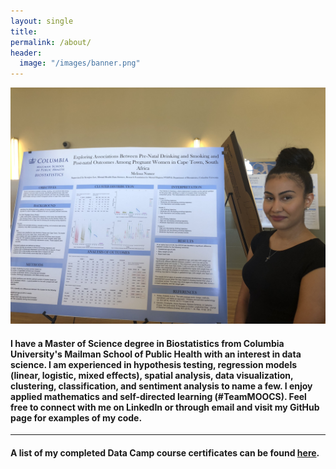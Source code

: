 ```yaml
---
layout: single
title:
permalink: /about/
header:
  image: "/images/banner.png"
---
```



<img src="/images/IMG_1721.jpg" alt="hi" class="inline"/>

#### I have a Master of Science degree in Biostatistics from Columbia University's Mailman School of Public Health with an interest in data science. I am experienced in hypothesis testing, regression models (linear, logistic, mixed effects), spatial analysis, data visualization, clustering, classification, and sentiment analysis to name a few. I enjoy applied mathematics and self-directed learning (#TeamMOOCS). Feel free to connect with me on LinkedIn or through email and visit my GitHub page for examples of my code.

---

#### A list of my completed Data Camp course certificates can be found [here](https://melissa-nunez.github.io/certificates).
